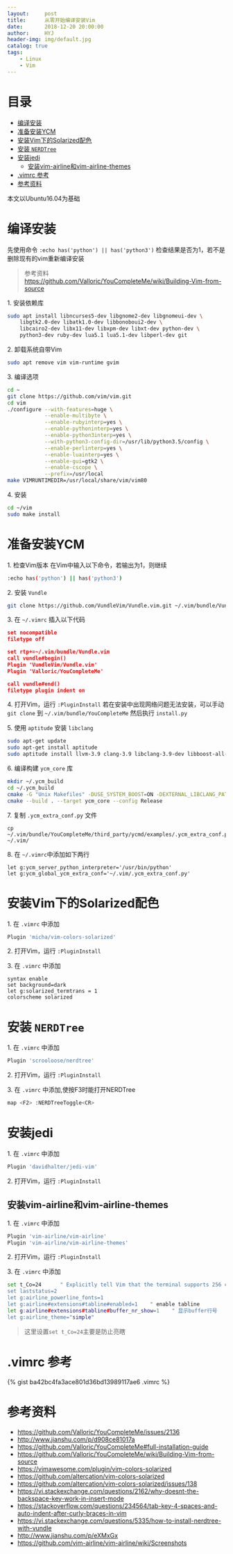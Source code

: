 ```yaml
---
layout:     post
title:      从零开始编译安装Vim
date:       2018-12-20 20:00:00
author:     HYJ
header-img: img/default.jpg
catalog: true
tags:
	- Linux
	- Vim
---
```



 


# 目录
<!-- TOC -->

- [编译安装](#编译安装)
- [准备安装YCM](#准备安装ycm)
- [安装Vim下的Solarized配色](#安装vim下的solarized配色)
- [安装 `NERDTree`](#安装-nerdtree)
- [安装jedi](#安装jedi)
    - [安装vim-airline和vim-airline-themes](#安装vim-airline和vim-airline-themes)
- [.vimrc 参考](#vimrc-参考)
- [参考资料](#参考资料)

<!-- /TOC -->

本文以Ubuntu16.04为基础

# 编译安装
先使用命令 `:echo has('python') || has('python3')` 检查结果是否为1，若不是删除现有的vim重新编译安装

> 参考资料  
> https://github.com/Valloric/YouCompleteMe/wiki/Building-Vim-from-source

1\. 安装依赖库

   ```bash
   sudo apt install libncurses5-dev libgnome2-dev libgnomeui-dev \
       libgtk2.0-dev libatk1.0-dev libbonoboui2-dev \
       libcairo2-dev libx11-dev libxpm-dev libxt-dev python-dev \
       python3-dev ruby-dev lua5.1 lua5.1-dev libperl-dev git
   ```

2\. 卸载系统自带Vim

   ```bash
   sudo apt remove vim vim-runtime gvim
   ```

3\. 编译选项

   ```bash
   cd ~
   git clone https://github.com/vim/vim.git
   cd vim
   ./configure --with-features=huge \
               --enable-multibyte \
               --enable-rubyinterp=yes \
               --enable-pythoninterp=yes \
               --enable-python3interp=yes \
               --with-python3-config-dir=/usr/lib/python3.5/config \
               --enable-perlinterp=yes \
               --enable-luainterp=yes \
               --enable-gui=gtk2 \
               --enable-cscope \
               --prefix=/usr/local
   make VIMRUNTIMEDIR=/usr/local/share/vim/vim80
   ```

4\. 安装

   ```bash
   cd ~/vim
   sudo make install
   ```

# 准备安装YCM

1\. 检查Vim版本
   在Vim中输入以下命令，若输出为1，则继续
   ```bash
   :echo has('python') || has('python3')
   ```

2\. 安装 `Vundle`
   ```bash
   git clone https://github.com/VundleVim/Vundle.vim.git ~/.vim/bundle/Vundle.vim
   ```

3\. 在 `~/.vimrc` 插入以下代码
   ```json
   set nocompatible
   filetype off

   set rtp+=~/.vim/bundle/Vundle.vim
   call vundle#begin()
   Plugin 'VundleVim/Vundle.vim'
   Plugin 'Valloric/YouCompleteMe'

   call vundle#end()
   filetype plugin indent on
   ```

4\. 打开Vim，运行 `:PluginInstall`
若在安装中出现网络问题无法安装，可以手动 `git clone` 到 `~/.vim/bundle/YouCompleteMe` 然后执行 `install.py`

5\. 使用 `aptitude` 安装 `libclang`

   ```bash
   sudo apt-get update
   sudo apt-get install aptitude
   sudo aptitude install llvm-3.9 clang-3.9 libclang-3.9-dev libboost-all-dev
   ```

6\. 编译构建 `ycm_core` 库

   ```bash
   mkdir ~/.ycm_build
   cd ~/.ycm_build
   cmake -G "Unix Makefiles" -DUSE_SYSTEM_BOOST=ON -DEXTERNAL_LIBCLANG_PATH=/usr/lib/x86_64-linux-gnu/libclang-3.9.so . ~/.vim/bundle/YouCompleteMe/third_party/ycmd/cpp
   cmake --build . --target ycm_core --config Release
   ```

7\. 复制 `.ycm_extra_conf.py` 文件

   ```
   cp ~/.vim/bundle/YouCompleteMe/third_party/ycmd/examples/.ycm_extra_conf.py ~/.vim/
   ```

8\. 在 `~/.vimrc`中添加如下两行

   ```
   let g:ycm_server_python_interpreter='/usr/bin/python'
   let g:ycm_global_ycm_extra_conf='~/.vim/.ycm_extra_conf.py'
   ```


# 安装Vim下的Solarized配色

1\. 在 `.vimrc` 中添加

   ```bash
   Plugin 'micha/vim-colors-solarized'
   ```


2\. 打开Vim，运行 `:PluginInstall`

3\. 在 `.vimrc` 中添加

   ```
   syntax enable
   set background=dark
   let g:solarized_termtrans = 1
   colorscheme solarized
   ```

# 安装 `NERDTree`

1\. 在 `.vimrc` 中添加

   ```bash
   Plugin 'scrooloose/nerdtree'
   ```

2\. 打开Vim，运行 `:PluginInstall`

3\. 在 `.vimrc` 中添加,使按F3时能打开NERDTree

   ```bash
   map <F2> :NERDTreeToggle<CR>
   ```



# 安装jedi

1\. 在 `.vimrc` 中添加

   ```bash
   Plugin 'davidhalter/jedi-vim'
   ```

2\. 打开Vim，运行 `:PluginInstall`




## 安装vim-airline和vim-airline-themes

1\. 在 `.vimrc` 中添加

   ```bash
   Plugin 'vim-airline/vim-airline'
   Plugin 'vim-airline/vim-airline-themes'
   ```

2\. 打开Vim，运行 `:PluginInstall`

3\. 在 `.vimrc` 中添加

   ```bash
   set t_Co=24      " Explicitly tell Vim that the terminal supports 256 colors
   set laststatus=2
   let g:airline_powerline_fonts=1
   let g:airline#extensions#tabline#enabled=1    " enable tabline
   let g:airline#extensions#tabline#buffer_nr_show=1    " 显示buffer行号
   let g:airline_theme="simple"
   ```

> 这里设置`set t_Co=24`主要是防止亮瞎




# .vimrc 参考

{% gist ba42bc4fa3ace801d36bd13989117ae6 .vimrc %}



# 参考资料

* https://github.com/Valloric/YouCompleteMe/issues/2136
* http://www.jianshu.com/p/d908ce81017a
* https://github.com/Valloric/YouCompleteMe#full-installation-guide
* https://github.com/Valloric/YouCompleteMe/wiki/Building-Vim-from-source
* https://vimawesome.com/plugin/vim-colors-solarized
* https://github.com/altercation/vim-colors-solarized
* https://github.com/altercation/vim-colors-solarized/issues/138
* https://vi.stackexchange.com/questions/2162/why-doesnt-the-backspace-key-work-in-insert-mode
* https://stackoverflow.com/questions/234564/tab-key-4-spaces-and-auto-indent-after-curly-braces-in-vim
* https://vi.stackexchange.com/questions/5335/how-to-install-nerdtree-with-vundle
* http://www.jianshu.com/p/eXMxGx
* https://github.com/vim-airline/vim-airline/wiki/Screenshots